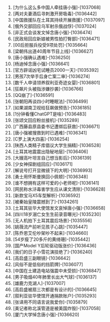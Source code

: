 
1. [为什么这么多中国人牵挂唐小强]-[1037068]
1. [两对夫妻酒后寻刺激开房吸毒]-[1036442]
1. [中国救援队在土耳其持续开展救援]-[1037097]
1. [俄外交部回应乌军射杀俄战俘]-[1037024]
1. [非正式会谈发文悼念唐小强]-[1036474]
1. [民政局回应新娘被男性拍打臀部]-[1036471]
1. [00后拒服兵役受9项处罚]-[1035664]
1. [梁朝伟出道40周年节目上线]-[1036627]
1. [唐小强确认遇难]-[1036250]
1. [杨迪悼念唐小强]-[1036641]
1. [官方辟谣凶宅试睡员2000一天]-[1035392]
1. [男孩7次举手后身亡案二审]-[1036274]
1. [数千人申请领养叙利亚奇迹女婴]-[1036801]
1. [狂飙片头被指涉嫌抄袭]-[1036766]
1. [QQ崩了]-[1036591]
1. [张朝阳再谈四小时睡眠法]-[1036499]
1. [如果湖南卫视给狂飙做预告]-[1036185]
1. [1分钟看懂ChatGPT是啥]-[1036483]
1. [张颂文回应粉丝接机]-[1035289]
1. [广西藤县原县委书记遭绑后获救]-[1036671]
1. [唐小强被搜救到时已遇难]-[1036341]
1. [C罗上演大四喜]-[1036254]
1. [陕西人类精子库倡议大学生捐精]-[1036528]
1. [土耳其地震震出隐秘地层]-[1036406]
1. [大嫂高叶坦言自己想当影后]-[1036139]
1. [少女神探剧组回应]-[1036171]
1. [解说号打开显微镜下的大明]-[1036993]
1. [勇士用怀斯曼换回小佩顿]-[1036348]
1. [谁不想拥有这样可爱的小老师呢]-[1036141]
1. [网民称水浒毒害学生应从课文清除]-[1036628]
1. [新款宝马X5车型解析]-[1036592]
1. [被秦始皇陵震撼到了]-[1034261]
1. [土耳其驻华大使馆发文哀悼唐小强]-[1036658]
1. [四川18岁溺亡女生生前录音曝光]-[1035230]
1. [无人机拍下土耳其震后场景]-[1035556]
1. [姚薇流产前听见孩子心跳]-[1035447]
1. [陈乔恩艾伦吵架吵不起来]-[1034660]
1. [54岁瘦了20多斤的黄绮珊]-[1035442]
1. [国产Model Y后轮驱动版涨价]-[1036436]
1. [我们的日子小雪花演技绝了]-[1036240]
1. [高启盛三副眼镜]-[1036642]
1. [风俗不是低俗的挡箭牌]-[1036077]
1. [中国在土建造电站强震中未受损]-[1036847]
1. [男子吸烟40年肺里长出大气球]-[1036137]
1. [雄鹿力克湖人]-[1037007]
1. [高启盛被扇三次都是有设计的]-[1036645]
1. [叙利亚驻华使馆开通捐款账户]-[1035293]
1. [张译用不同语言说我爱你]-[1035879]
1. [美记者称北溪管道是被美国炸毁]-[1037058]
1. [厦门大学悼念唐小强]-[1036620]
